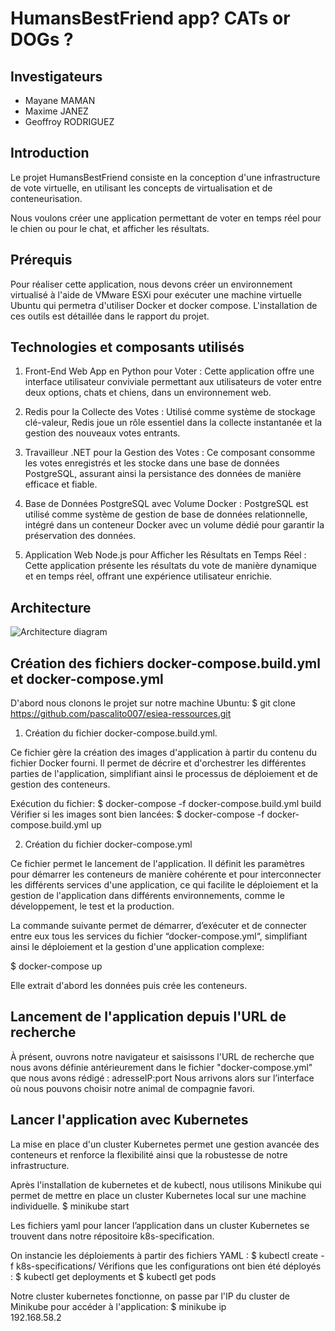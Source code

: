 # HumansBestFriend app? CATs or DOGs ?

## Investigateurs

- Mayane MAMAN
- Maxime JANEZ
- Geoffroy RODRIGUEZ


## Introduction
Le projet HumansBestFriend consiste en la conception d'une infrastructure de vote virtuelle, en utilisant les concepts de virtualisation et de conteneurisation.

Nous voulons créer une application permettant de voter en temps réel pour le chien ou pour le chat, et afficher les résultats.


## Prérequis

Pour réaliser cette application, nous devons créer un environnement virtualisé à l'aide de VMware ESXi pour exécuter une machine virtuelle Ubuntu qui permetra d'utiliser Docker et docker compose.
L'installation de ces outils est détaillée dans le rapport du projet.


## Technologies et composants utilisés

1. Front-End Web App en Python pour Voter : Cette application offre une interface utilisateur conviviale permettant aux utilisateurs de
    voter entre deux options, chats et chiens, dans un environnement web. 

2. Redis pour la Collecte des Votes : Utilisé comme système de stockage clé-valeur, Redis joue un rôle essentiel dans la collecte instantanée
    et la gestion des nouveaux votes entrants. 

3. Travailleur .NET pour la Gestion des Votes : Ce composant consomme les votes enregistrés et les stocke dans une base de données PostgreSQL,
    assurant ainsi la persistance des données de manière efficace et fiable. 

4. Base de Données PostgreSQL avec Volume Docker : PostgreSQL est utilisé comme système de gestion de base de données relationnelle,
    intégré dans un conteneur Docker avec un volume dédié pour garantir la préservation des données. 

5. Application Web Node.js pour Afficher les Résultats en Temps Réel : Cette application présente les résultats du vote de manière dynamique
    et en temps réel, offrant une expérience utilisateur enrichie.

## Architecture

![Architecture diagram](architecture.png)
   

## Création des fichiers docker-compose.build.yml et docker-compose.yml

D'abord nous clonons le projet sur notre machine Ubuntu: $ git clone https://github.com/pascalito007/esiea-ressources.git

1. Création du fichier docker-compose.build.yml.
   
Ce fichier gère la création des images d'application à partir du contenu du fichier Docker fourni.
Il permet de décrire et d'orchestrer les différentes parties de l'application, simplifiant ainsi le processus de déploiement et de gestion des conteneurs.

Exécution du fichier: $ docker-compose -f docker-compose.build.yml build 
Vérifier si les images sont bien lancées: $ docker-compose -f docker-compose.build.yml up 

2. Création du fichier docker-compose.yml

Ce fichier permet le lancement de l'application.
Il définit les paramètres pour démarrer les conteneurs de manière cohérente et pour interconnecter les différents services d'une application,
ce qui facilite le déploiement et la gestion de l'application dans différents environnements, comme le développement, le test et la production.  

La commande suivante permet de démarrer, d’exécuter et de connecter entre eux tous les services du fichier “docker-compose.yml“, 
simplifiant ainsi le déploiement et la gestion d'une application complexe:

$ docker-compose up

Elle extrait d'abord les données puis crée les conteneurs.


## Lancement de l'application depuis l'URL de recherche

À présent, ouvrons notre navigateur et saisissons l'URL de recherche que nous avons définie antérieurement dans le fichier "docker-compose.yml" que nous avons rédigé : adresseIP:port 
Nous arrivons alors sur l’interface où nous pouvons choisir notre animal de compagnie favori.


## Lancer l'application avec Kubernetes

La mise en place d'un cluster Kubernetes permet une gestion avancée des conteneurs et renforce la flexibilité ainsi que la robustesse de notre infrastructure.

Après l'installation de kubernetes et de kubectl, nous utilisons Minikube qui permet de mettre en place un cluster Kubernetes local sur une machine individuelle.
$ minikube start  

Les fichiers yaml pour lancer l’application dans un cluster Kubernetes se trouvent dans notre répositoire k8s-specification. 

On instancie les déploiements à partir des fichiers YAML : $ kubectl create -f k8s-specifications/ 
Vérifions que les configurations ont bien été déployés :  $ kubectl get deployments       et     $ kubectl get pods  

Notre cluster kubernetes fonctionne, on passe par l'IP du cluster de Minikube pour accéder à l'application:
$ minikube ip  
    192.168.58.2






